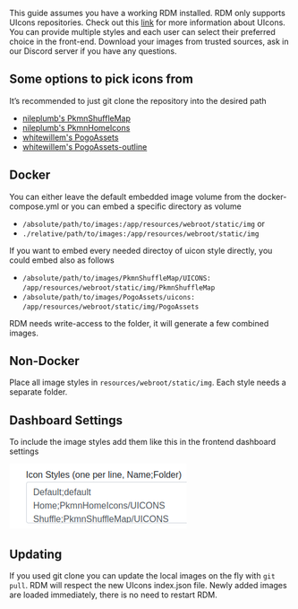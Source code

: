 This guide assumes you have a working RDM installed. RDM only supports UIcons repositories. Check out this [link]( https://github.com/UIcons/UIcons) for more information about UIcons. You can provide multiple styles and each user can select their preferred choice in the front-end. Download your images from trusted sources, ask in our Discord server if you have any questions. 

## Some options to pick icons from
It’s recommended to just git clone the repository into the desired path
* [nileplumb's PkmnShuffleMap](https://github.com/nileplumb/PkmnShuffleMap/tree/master/UICONS)
* [nileplumb's PkmnHomeIcons](https://github.com/nileplumb/PkmnHomeIcons/tree/master/UICONS)
* [whitewillem's PogoAssets](https://github.com/whitewillem/PogoAssets/tree/main/uicons)
* [whitewillem's PogoAssets-outline](https://github.com/whitewillem/PogoAssets/tree/main/uicons-outline)

## Docker
You can either leave the default embedded image volume from the docker-compose.yml or you can embed a specific directory as volume
* `/absolute/path/to/images:/app/resources/webroot/static/img` or
* `./relative/path/to/images:/app/resources/webroot/static/img`

If you want to embed every needed directoy of uicon style directly, you could embed also as follows
* `/absolute/path/to/images/PkmnShuffleMap/UICONS: /app/resources/webroot/static/img/PkmnShuffleMap `
* `/absolute/path/to/images/PogoAssets/uicons: /app/resources/webroot/static/img/PogoAssets`

RDM needs write-access to the folder, it will generate a few combined images.

## Non-Docker
Place all image styles in `resources/webroot/static/img`.
Each style needs a separate folder.

## Dashboard Settings
To include the image styles add them like this in the frontend dashboard settings

![dashbaord uicons](img/dashboard-uicons.png)

## Updating
If you used git clone you can update the local images on the fly with `git pull`.
RDM will respect the new UIcons index.json file.
Newly added images are loaded immediately, there is no need to restart RDM.
